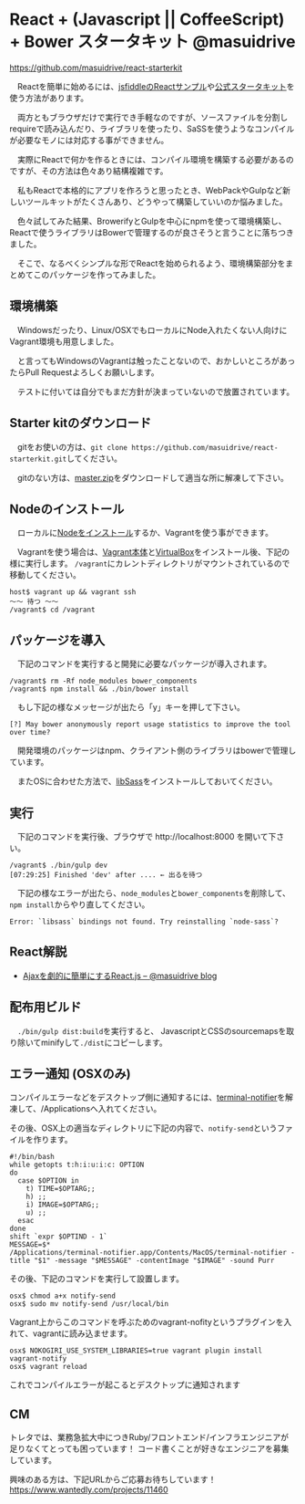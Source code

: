 # React + (Javascript || CoffeeScript) + Bower スタータキット @masuidrive

https://github.com/masuidrive/react-starterkit

　Reactを簡単に始めるには、[jsfiddleのReactサンプル](http://jsfiddle.net/reactjs/69z2wepo/)や[公式スタータキット](http://facebook.github.io/react/docs/getting-started.html)を使う方法があります。

　両方ともブラウザだけで実行でき手軽なのですが、ソースファイルを分割しrequireで読み込んだり、ライブラリを使ったり、SaSSを使うようなコンパイルが必要なモノには対応する事ができません。

　実際にReactで何かを作るときには、コンパイル環境を構築する必要があるのですが、その方法は色々あり結構複雑です。

　私もReactで本格的にアプリを作ろうと思ったとき、WebPackやGulpなど新しいツールキットがたくさんあり、どうやって構築していいのか悩みました。

　色々試してみた結果、BrowerifyとGulpを中心にnpmを使って環境構築し、Reactで使うライブラリはBowerで管理するのが良さそうと言うことに落ちつきました。

　そこで、なるべくシンプルな形でReactを始められるよう、環境構築部分をまとめてこのパッケージを作ってみました。


## 環境構築

　Windowsだったり、Linux/OSXでもローカルにNode入れたくない人向けにVagrant環境も用意しました。

　と言ってもWindowsのVagrantは触ったことないので、おかしいところがあったらPull Requestよろしくお願いします。

　テストに付いては自分でもまだ方針が決まっていないので放置されています。


## Starter kitのダウンロード

　gitをお使いの方は、`git clone https://github.com/masuidrive/react-starterkit.git`してください。

　gitのない方は、[master.zip](https://github.com/masuidrive/react-starterkit/archive/master.zip)をダウンロードして適当な所に解凍して下さい。


## Nodeのインストール

　ローカルに[Nodeをインストール](http://nodejs.org/download/)するか、Vagrantを使う事ができます。

　Vagrantを使う場合は、[Vagrant本体](https://www.vagrantup.com/)と[VirtualBox](https://www.virtualbox.org/)をインストール後、下記の様に実行します。
`/vagrant`にカレントディレクトリがマウントされているので移動してください。

```
host$ vagrant up && vagrant ssh
〜〜 待つ 〜〜
/vagrant$ cd /vagrant
```


## パッケージを導入

　下記のコマンドを実行すると開発に必要なパッケージが導入されます。

```
/vagrant$ rm -Rf node_modules bower_components
/vagrant$ npm install && ./bin/bower install
```

　もし下記の様なメッセージが出たら「y」キーを押して下さい。

```
[?] May bower anonymously report usage statistics to improve the tool over time?
```

　開発環境のパッケージはnpm、クライアント側のライブラリはbowerで管理しています。

　またOSに合わせた方法で、[libSass](http://sass-lang.com/libsass)をインストールしておいてください。

## 実行

　下記のコマンドを実行後、ブラウザで http://localhost:8000 を開いて下さい。

```
/vagrant$ ./bin/gulp dev
[07:29:25] Finished 'dev' after .... ← 出るを待つ
```

　下記の様なエラーが出たら、`node_modules`と`bower_components`を削除して、`npm install`からやり直してください。

```
Error: `libsass` bindings not found. Try reinstalling `node-sass`?
```

## React解説

- [Ajaxを劇的に簡単にするReact.js – @masuidrive blog](http://blog.masuidrive.jp/2015/03/03/react/)


## 配布用ビルド

　`./bin/gulp dist:build`を実行すると、 JavascriptとCSSのsourcemapsを取り除いてminifyして`./dist`にコピーします。


## エラー通知 (OSXのみ)

コンパイルエラーなどをデスクトップ側に通知するには、[terminal-notifier](https://github.com/alloy/terminal-notifier/releases)を解凍して、/Applicationsへ入れてください。

その後、OSX上の適当なディレクトリに下記の内容で、`notify-send`というファイルを作ります。

```
#!/bin/bash
while getopts t:h:i:u:i:c: OPTION
do
  case $OPTION in
    t) TIME=$OPTARG;;
    h) ;;
    i) IMAGE=$OPTARG;;
    u) ;;
  esac
done
shift `expr $OPTIND - 1`
MESSAGE=$*
/Applications/terminal-notifier.app/Contents/MacOS/terminal-notifier -title "$1" -message "$MESSAGE" -contentImage "$IMAGE" -sound Purr
```

その後、下記のコマンドを実行して設置します。

```
osx$ chmod a+x notify-send
osx$ sudo mv notify-send /usr/local/bin
```

Vagrant上からこのコマンドを呼ぶためのvagrant-nofityというプラグインを入れて、vagrantに読み込ませます。

```
osx$ NOKOGIRI_USE_SYSTEM_LIBRARIES=true vagrant plugin install vagrant-notify
osx$ vagrant reload
```

これでコンパイルエラーが起こるとデスクトップに通知されます



## CM
トレタでは、業務急拡大中につきRuby/フロントエンド/インフラエンジニアが足りなくてとっても困っています！
コード書くことが好きなエンジニアを募集しています。

興味のある方は、下記URLからご応募お待ちしています！
https://www.wantedly.com/projects/11460
